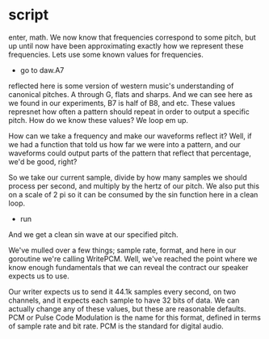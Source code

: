 # script 

enter, math. We now know that frequencies correspond to some pitch, but up until now have been approximating exactly how
we represent these frequencies. Lets use some known values for frequencies.

- go to daw.A7

reflected here is some version of western music's understanding of canonical pitches. A through G, flats and sharps.
And we can see here as we found in our experiments, B7 is half of B8, and etc. These values represnet how often a pattern
should repeat in order to output a specific pitch. How do we know these values? We loop em up.

How can we take a frequency and make our waveforms reflect it? Well, if we had a function that told us how far we were
into a pattern, and our waveforms could output parts of the pattern that reflect that percentage, we'd be good, right?

So we take our current sample, divide by how many samples we should process per second, and multiply by the hertz of our
pitch. We also put this on a scale of 2 pi so it can be consumed by the sin function here in a clean loop.

- run

And we get a clean sin wave at our specified pitch.

We've mulled over a few things; sample rate, format, and here in our goroutine we're calling WritePCM. Well, we've
reached the point where we know enough fundamentals that we can reveal the contract our speaker expects us to use.

Our writer expects us to send it 44.1k samples every second, on two channels, and it expects each sample to have 32 bits
of data. We can actually change any of these values, but these are reasonable defaults. PCM or Pulse Code Modulation is
the name for this format, defined in terms of sample rate and bit rate. PCM is the standard for digital audio.
